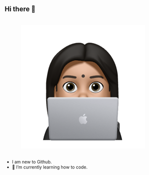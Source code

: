 ## Hi there 👋


<center><img src ="./biopic1.jpg" style="width:400px;height:400px; vertical-align:middle;margin:20px 20px;"></center>

- I am new to Github.
- 🌱 I’m currently learning how to code.

